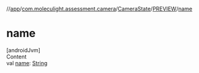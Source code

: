 //[app](../../../../index.md)/[com.moleculight.assessment.camera](../../index.md)/[CameraState](../index.md)/[PREVIEW](index.md)/[name](name.md)



# name  
[androidJvm]  
Content  
val [name](name.md): [String](https://kotlinlang.org/api/latest/jvm/stdlib/kotlin/-string/index.html)  



